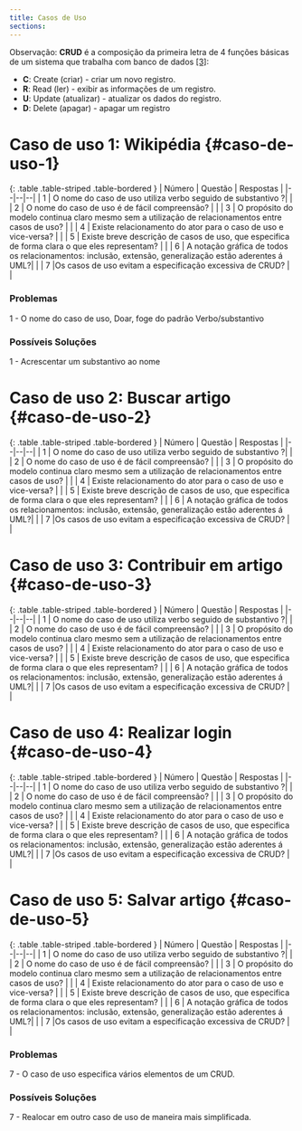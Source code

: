 ```yaml
---
title: Casos de Uso
sections:
---
```


Observação: **CRUD** é a composição da primeira letra de 4 funções básicas de um sistema que trabalha com banco de dados [[3]](#label3):

* **C**: Create (criar) - criar um novo registro.
* **R**: Read (ler) - exibir as informações de um registro.
* **U**: Update (atualizar) - atualizar os dados do registro.
* **D**: Delete (apagar) - apagar um registro

# Caso de uso 1: Wikipédia {#caso-de-uso-1}

<div class="table-responsive">

{: .table .table-striped .table-bordered }
| Número | Questão | Respostas |
|--|--|--|
| 1 | O nome do caso de uso utiliza verbo seguido de substantivo ?| <i class="fa fa-times fa-lg" style="color: red"></i> |
| 2 | O nome do caso de uso é de fácil compreensão? | <i class="fa fa-check fa-lg"></i> |
| 3 | O propósito do modelo continua claro mesmo sem a utilização de relacionamentos entre casos de uso? | <i class="fa fa-check fa-lg"></i> |
| 4 | Existe relacionamento do ator para o caso de uso e vice-versa? | <i class="fa fa-check fa-lg"></i> |
| 5 | Existe breve descrição de casos de uso, que especifica de forma clara o que eles representam? |<i class="fa fa-check fa-lg"></i>  |
| 6 | A notação gráfica de todos os relacionamentos: inclusão, extensão, generalização estão aderentes á UML?| <i class="fa fa-check fa-lg"></i> |
| 7 |Os casos de uso evitam a especificação excessiva de CRUD? |<i class="fa fa-check fa-lg"></i>   |

</div>

### Problemas

1 -  O nome do caso de uso, Doar, foge do padrão Verbo/substantivo

### Possíveis Soluções

1 - Acrescentar um substantivo ao nome

# Caso de uso 2: Buscar artigo {#caso-de-uso-2}

<div class="table-responsive">

{: .table .table-striped .table-bordered }
| Número | Questão | Respostas |
|--|--|--|
| 1 | O nome do caso de uso utiliza verbo seguido de substantivo ?|<i class="fa fa-check fa-lg"></i>  |
| 2 | O nome do caso de uso é de fácil compreensão? | <i class="fa fa-check fa-lg"></i> |
| 3 | O propósito do modelo continua claro mesmo sem a utilização de relacionamentos entre casos de uso? | <i class="fa fa-check fa-lg"></i> |
| 4 | Existe relacionamento do ator para o caso de uso e vice-versa? | <i class="fa fa-check fa-lg"></i> |
| 5 | Existe breve descrição de casos de uso, que especifica de forma clara o que eles representam? |<i class="fa fa-check fa-lg"></i>  |
| 6 | A notação gráfica de todos os relacionamentos: inclusão, extensão, generalização estão aderentes á UML?| <i class="fa fa-check fa-lg"></i> |
| 7 |Os casos de uso evitam a especificação excessiva de CRUD? |<i class="fa fa-check fa-lg"></i>   |

</div>

# Caso de uso 3: Contribuir em artigo {#caso-de-uso-3}

<div class="table-responsive">

{: .table .table-striped .table-bordered }
| Número | Questão | Respostas |
|--|--|--|
| 1 | O nome do caso de uso utiliza verbo seguido de substantivo ?|<i class="fa fa-check fa-lg"></i>  |
| 2 | O nome do caso de uso é de fácil compreensão? | <i class="fa fa-check fa-lg"></i> |
| 3 | O propósito do modelo continua claro mesmo sem a utilização de relacionamentos entre casos de uso? | <i class="fa fa-check fa-lg"></i> |
| 4 | Existe relacionamento do ator para o caso de uso e vice-versa? | <i class="fa fa-check fa-lg"></i> |
| 5 | Existe breve descrição de casos de uso, que especifica de forma clara o que eles representam? |<i class="fa fa-check fa-lg"></i>  |
| 6 | A notação gráfica de todos os relacionamentos: inclusão, extensão, generalização estão aderentes á UML?| <i class="fa fa-check fa-lg"></i> |
| 7 |Os casos de uso evitam a especificação excessiva de CRUD? |<i class="fa fa-check fa-lg"></i>   |

</div>

# Caso de uso 4: Realizar login {#caso-de-uso-4}

<div class="table-responsive">

{: .table .table-striped .table-bordered }
| Número | Questão | Respostas |
|--|--|--|
| 1 | O nome do caso de uso utiliza verbo seguido de substantivo ?|<i class="fa fa-check fa-lg"></i>  |
| 2 | O nome do caso de uso é de fácil compreensão? | <i class="fa fa-check fa-lg"></i> |
| 3 | O propósito do modelo continua claro mesmo sem a utilização de relacionamentos entre casos de uso? | <i class="fa fa-check fa-lg"></i> |
| 4 | Existe relacionamento do ator para o caso de uso e vice-versa? | <i class="fa fa-check fa-lg"></i> |
| 5 | Existe breve descrição de casos de uso, que especifica de forma clara o que eles representam? |<i class="fa fa-check fa-lg"></i>  |
| 6 | A notação gráfica de todos os relacionamentos: inclusão, extensão, generalização estão aderentes á UML?| <i class="fa fa-check fa-lg"></i> |
| 7 |Os casos de uso evitam a especificação excessiva de CRUD? | <i class="fa fa-check fa-lg"></i> |

</div>

# Caso de uso 5: Salvar artigo {#caso-de-uso-5}

<div class="table-responsive">

{: .table .table-striped .table-bordered }
| Número | Questão | Respostas |
|--|--|--|
| 1 | O nome do caso de uso utiliza verbo seguido de substantivo ?|<i class="fa fa-check fa-lg"></i>  |
| 2 | O nome do caso de uso é de fácil compreensão? | <i class="fa fa-check fa-lg"></i> |
| 3 | O propósito do modelo continua claro mesmo sem a utilização de relacionamentos entre casos de uso? | <i class="fa fa-check fa-lg"></i> |
| 4 | Existe relacionamento do ator para o caso de uso e vice-versa? | <i class="fa fa-check fa-lg"></i> |
| 5 | Existe breve descrição de casos de uso, que especifica de forma clara o que eles representam? |<i class="fa fa-check fa-lg"></i>  |
| 6 | A notação gráfica de todos os relacionamentos: inclusão, extensão, generalização estão aderentes á UML?| <i class="fa fa-check fa-lg"></i> |
| 7 |Os casos de uso evitam a especificação excessiva de CRUD? |<i class="fa fa-times fa-lg" style="color: red"></i>  |

</div>

### Problemas

7 -  O caso de uso especifica vários elementos de um CRUD.

### Possíveis Soluções

7 - Realocar em outro caso de uso de maneira mais simplificada.